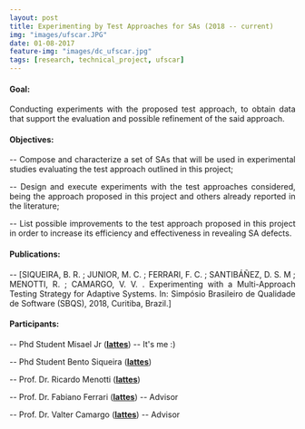 ```yaml
---
layout: post
title: Experimenting by Test Approaches for SAs (2018 -- current)
img: "images/ufscar.JPG"
date: 01-08-2017
feature-img: "images/dc_ufscar.jpg"
tags: [research, technical_project, ufscar]
---
```


#### Goal: 
<p align="justify"> Conducting experiments with the proposed test approach, to obtain data that support the evaluation and possible refinement of the said approach. </p>

#### Objectives: 

  <p align="justify">  -- Compose and characterize a set of SAs that will be used in experimental studies evaluating the test approach outlined in this project; </p>

  <p align="justify">  -- Design and execute experiments with the test approaches considered, being the approach proposed in this project and others already reported in the literature; </p>
  
  <p align="justify">  -- List possible improvements to the test approach proposed in this project in order to increase its efficiency and effectiveness in revealing SA defects. </p>
  
#### Publications:

  <p align="justify"> -- [SIQUEIRA, B. R. ; JUNIOR, M. C. ; FERRARI, F. C. ; SANTIBÁÑEZ, D. S. M ; MENOTTI, R. ; CAMARGO, V. V. . Experimenting with a Multi-Approach Testing Strategy for Adaptive Systems. In: Simpósio Brasileiro de Qualidade de Software (SBQS), 2018, Curitiba, Brazil.]</p>

#### Participants:

-- Phd Student Misael Jr (<b><a href="http://lattes.cnpq.br/7927035309009307">lattes</a></b>) -- It's me :)

-- Phd Student Bento Siqueira (<b><a href="http://lattes.cnpq.br/3238780932820205">lattes</a></b>)

-- Prof. Dr. Ricardo Menotti (<b><a href="http://lattes.cnpq.br/2509766431540422">lattes</a></b>)

-- Prof. Dr. Fabiano Ferrari (<b><a href="http://lattes.cnpq.br/3154345471250570">lattes</a></b>) -- Advisor

-- Prof. Dr. Valter Camargo (<b><a href="http://lattes.cnpq.br/6809743774407662">lattes</a></b>) -- Advisor
